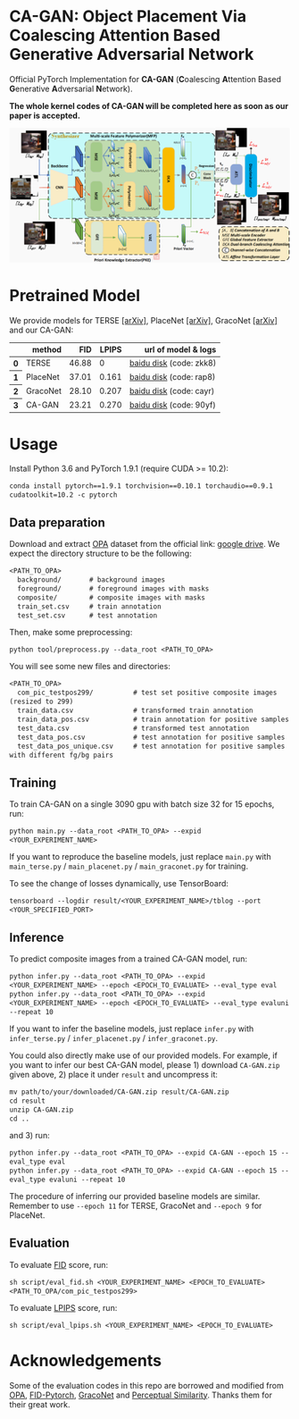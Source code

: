 **CA-GAN**: Object Placement Via Coalescing Attention Based Generative Adversarial Network
========

Official PyTorch Implementation for **CA-GAN** (**C**oalescing **A**ttention Based **G**enerative **A**dversarial **N**etwork).

**The whole kernel codes of CA-GAN will be completed here as soon as our paper is accepted.**


![CA-GAN](CA_GAN.png)


# Pretrained Model 
We provide models for TERSE [[arXiv]](https://arxiv.org/abs/1904.05475), PlaceNet [[arXiv]](https://www.ecva.net/papers/eccv_2020/papers_ECCV/papers/123580562.pdf), GracoNet [[arXiv]](https://arxiv.org/abs/2207.11464) and our CA-GAN:

<table>
  <thead>
    <tr style="text-align: right;">
      <th></th>
      <th>method</th>
      <th>FID</th>
      <th>LPIPS</th>
      <th>url of model & logs</th>
    </tr>
  </thead>
  <tbody>
    <tr>
      <th>0</th>
      <td>TERSE</td>
      <td>46.88</td>
      <td>0</td>
      <td><a href="https://pan.baidu.com/s/1muuU17NtCu_O_9L8slHgMw">baidu disk</a>&nbsp;(code: zkk8)</td>
    </tr>
    <tr>
      <th>1</th>
      <td>PlaceNet</td>
      <td>37.01</td>
      <td>0.161</td>
      <td><a href="https://pan.baidu.com/s/19_NTr0JFBCFr_X18vYs_cA">baidu disk</a>&nbsp;(code: rap8)</td>
    </tr>
    <tr>
      <th>2</th>
      <td>GracoNet</td>
      <td>28.10</td>
      <td>0.207</td>
      <td><a href="https://pan.baidu.com/s/1PxzTB2PoN4FRDOd-HgR-Yg">baidu disk</a>&nbsp;(code: cayr)</td>
    </tr>
    <tr>
      <th>3</th>
      <td>CA-GAN</td>
      <td>23.21</td>
      <td>0.270</td>
      <td><a href="https://pan.baidu.com/s/1wns3EO3pwnZdh-vhFJ3rkA">baidu disk</a>&nbsp;(code: 90yf)</td>
    </tr>
  </tbody>
</table>



# Usage

Install Python 3.6 and PyTorch 1.9.1 (require CUDA >= 10.2):
```
conda install pytorch==1.9.1 torchvision==0.10.1 torchaudio==0.9.1 cudatoolkit=10.2 -c pytorch
```



## Data preparation
Download and extract [OPA](https://github.com/bcmi/Object-Placement-Assessment-Dataset-OPA) dataset from the official link: [google drive](https://drive.google.com/file/d/133Wic_nSqfrIajDnnxwvGzjVti-7Y6PF/view?usp=sharing). We expect the directory structure to be the following:
```
<PATH_TO_OPA>
  background/       # background images
  foreground/       # foreground images with masks
  composite/        # composite images with masks
  train_set.csv     # train annotation
  test_set.csv      # test annotation
```

Then, make some preprocessing:
```
python tool/preprocess.py --data_root <PATH_TO_OPA>
```
You will see some new files and directories:
```
<PATH_TO_OPA>
  com_pic_testpos299/          # test set positive composite images (resized to 299)
  train_data.csv               # transformed train annotation
  train_data_pos.csv           # train annotation for positive samples
  test_data.csv                # transformed test annotation
  test_data_pos.csv            # test annotation for positive samples
  test_data_pos_unique.csv     # test annotation for positive samples with different fg/bg pairs 
```

## Training
To train CA-GAN on a single 3090 gpu with batch size 32 for 15 epochs, run:
```
python main.py --data_root <PATH_TO_OPA> --expid <YOUR_EXPERIMENT_NAME>
```
If you want to reproduce the baseline models, just replace ```main.py``` with ```main_terse.py``` / ```main_placenet.py``` / ```main_graconet.py``` for training.

To see the change of losses dynamically, use TensorBoard:
```
tensorboard --logdir result/<YOUR_EXPERIMENT_NAME>/tblog --port <YOUR_SPECIFIED_PORT>
```

## Inference
To predict composite images from a trained CA-GAN model, run:
```
python infer.py --data_root <PATH_TO_OPA> --expid <YOUR_EXPERIMENT_NAME> --epoch <EPOCH_TO_EVALUATE> --eval_type eval
python infer.py --data_root <PATH_TO_OPA> --expid <YOUR_EXPERIMENT_NAME> --epoch <EPOCH_TO_EVALUATE> --eval_type evaluni --repeat 10
```
If you want to infer the baseline models, just replace ```infer.py``` with ```infer_terse.py``` / ```infer_placenet.py``` / ```infer_graconet.py```.

You could also directly make use of our provided models. For example, if you want to infer our best CA-GAN model, please 1) download ```CA-GAN.zip``` given above, 2) place it under ```result``` and uncompress it:
```
mv path/to/your/downloaded/CA-GAN.zip result/CA-GAN.zip
cd result
unzip CA-GAN.zip
cd ..
```
and 3) run:
```
python infer.py --data_root <PATH_TO_OPA> --expid CA-GAN --epoch 15 --eval_type eval
python infer.py --data_root <PATH_TO_OPA> --expid CA-GAN --epoch 15 --eval_type evaluni --repeat 10
```
The procedure of inferring our provided baseline models are similar. Remember to use ```--epoch 11``` for TERSE, GracoNet and ```--epoch 9``` for PlaceNet.

## Evaluation

To evaluate [FID](https://github.com/mseitzer/pytorch-fid) score, run:
```
sh script/eval_fid.sh <YOUR_EXPERIMENT_NAME> <EPOCH_TO_EVALUATE> <PATH_TO_OPA/com_pic_testpos299>
```
To evaluate [LPIPS](https://github.com/richzhang/PerceptualSimilarity) score, run:
```
sh script/eval_lpips.sh <YOUR_EXPERIMENT_NAME> <EPOCH_TO_EVALUATE>
```




# Acknowledgements
Some of the evaluation codes in this repo are borrowed and modified from [OPA](https://github.com/bcmi/Object-Placement-Assessment-Dataset-OPA), [FID-Pytorch](https://github.com/mseitzer/pytorch-fid), [GracoNet](https://github.com/bcmi/GracoNet-Object-Placement) and [Perceptual Similarity](https://github.com/richzhang/PerceptualSimilarity). Thanks them for their great work.
